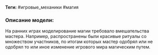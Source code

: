 **Теги:** #игровые_механики #магия
### Описание модели:
На ранних играх моделирование магии требовало вмешательства мастера. Например, распространены были красивые ритуалы со множеством участников, по итогам которых мастер одобрял или не одобрял то или иное изменение игрового мира магическим путем.